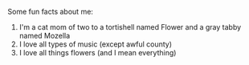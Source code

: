 Some fun facts about me:
1. I'm a cat mom of two to a tortishell named Flower and a gray tabby named Mozella
2. I love all types of music (except awful county)
3. I love all things flowers (and I mean everything)
